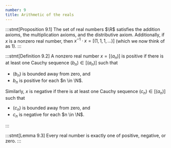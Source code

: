 ```yaml
---
number: 9
title: Arithmetic of the reals
---
```


:::stmt[Proposition 9.1]
The set of real numbers $\R$ satisfies the addition axioms, the multiplication axioms, and the distributive axiom. Additionally, if $x$ is a nonzero real number, then $x^{-1} \cdot x = [(1, 1, 1, \dots)]$ (which we now think of as 1).
:::

:::stmt[Definition 9.2]
A nonzero real number $x =[(a_n)]$ is positive if there is at least one Cauchy sequence $(b_n) \in [(a_n)]$ such that

- $(b_n)$ is bounded away from zero, and
- $b_n$ is positive for each $n \in \N$.

Similarly, $x$ is negative if there is at least one Cauchy sequence $(c_n) \in [(a_n)]$ such that

- $(c_n)$ is bounded away from zero, and
- $c_n$ is negative for each $n \in \N$.

:::

:::stmt[Lemma 9.3]
Every real number is exactly one of positive, negative, or zero.
:::
